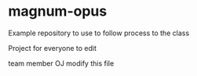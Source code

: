 # magnum-opus
Example repository to use to follow process to the class

Project for everyone to edit

team member OJ modify this file
